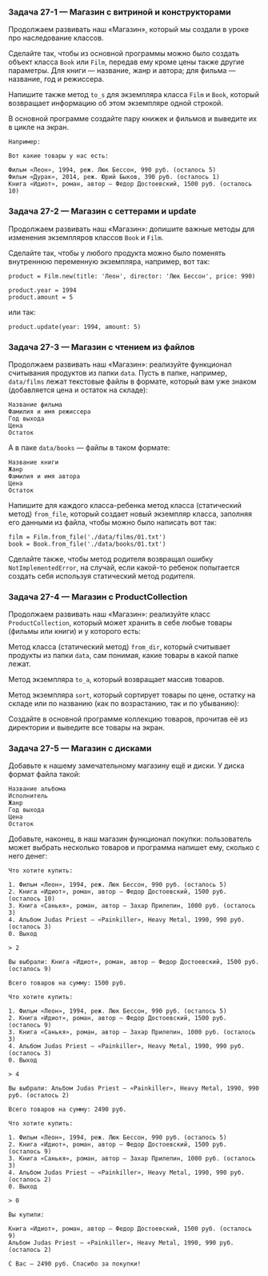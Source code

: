 ### Задача 27-1 — Магазин с витриной и конструкторами 

Продолжаем развивать наш «Магазин», который мы создали в уроке про наследование классов.

Сделайте так, чтобы из основной программы можно было создать объект класса `Book` или `Film`, передав ему кроме цены также другие параметры. Для книги — название, жанр и автора; для фильма — название, год и режиссера.

Напишите также метод `to_s` для экземпляра класса `Film` и `Book`, который возвращает информацию об этом экземпляре одной строкой.

В основной программе создайте пару книжек и фильмов и выведите их в цикле на экран.
```
Например:

Вот какие товары у нас есть:

Фильм «Леон», 1994, реж. Люк Бессон, 990 руб. (осталось 5)
Фильм «Дурак», 2014, реж. Юрий Быков, 390 руб. (осталось 1)
Книга «Идиот», роман, автор — Федор Достоевский, 1500 руб. (осталось 10)
```

### Задача 27-2 — Магазин с сеттерами и update 

Продолжаем развивать наш «Магазин»: допишите важные методы для изменения экземпляров классов `Book` и `Film`.

Сделайте так, чтобы у любого продукта можно было поменять внутреннюю переменную экземпляра, например, вот так:
```
product = Film.new(title: 'Леон', director: 'Люк Бессон', price: 990)

product.year = 1994
product.amount = 5
```
или так:
```
product.update(year: 1994, amount: 5)
```


### Задача 27-3 — Магазин с чтением из файлов 

Продолжаем развивать наш «Магазин»: реализуйте функционал считывания продуктов из папки `data`. Пусть в папке, например, `data/films` лежат текстовые файлы в формате, который вам уже знаком (добавляется цена и остаток на складе):
```
Название фильма
Фамилия и имя режиссера
Год выхода
Цена
Остаток
```
А в паке `data/books` — файлы в таком формате:
```
Название книги
Жанр
Фамилия и имя автора
Цена
Остаток
```
Напишите для каждого класса-ребенка метод класса (статический метод) `from_file`, который создает новый экземпляр класса, заполняя его данными из файла, чтобы можно было написать вот так:
```
film = Film.from_file('./data/films/01.txt')
book = Book.from_file('./data/books/01.txt')
```
Сделайте также, чтобы метод родителя возвращал ошибку `NotImplementedError`, на случай, если какой-то ребенок попытается создать себя используя статический метод родителя.


### Задача 27-4 — Магазин с ProductCollection 

Продолжаем развивать наш «Магазин»: реализуйте класс `ProductCollection`, который может хранить в себе любые товары (фильмы или книги) и у которого есть:

Метод класса (статический метод) `from_dir`, который считывает продукты из папки `data`, сам понимая, какие товары в какой папке лежат.

Метод экземпляра `to_a`, который возвращает массив товаров.

Метод экземпляра `sort`, который сортирует товары по цене, остатку на складе или по названию (как по возрастанию, так и по убыванию):

Создайте в основной программе коллекцию товаров, прочитав её из директории и выведите все товары на экран.


### Задача 27-5 — Магазин с дисками 

Добавьте к нашему замечательному магазину ещё и диски. У диска формат файла такой:
```
Название альбома
Исполнитель
Жанр
Год выхода
Цена
Остаток
```
Добавьте, наконец, в наш магазин функционал покупки: пользователь может выбрать несколько товаров и программа напишет ему, сколько с него денег:
```
Что хотите купить:

1. Фильм «Леон», 1994, реж. Люк Бессон, 990 руб. (осталось 5)
2. Книга «Идиот», роман, автор — Федор Достоевский, 1500 руб. (осталось 10)
3. Книга «Санькя», роман, автор — Захар Прилепин, 1000 руб. (осталось 3)
4. Альбом Judas Priest — «Painkiller», Heavy Metal, 1990, 990 руб. (осталось 3)
0. Выход

> 2

Вы выбрали: Книга «Идиот», роман, автор — Федор Достоевский, 1500 руб. (осталось 9)

Всего товаров на сумму: 1500 руб.

Что хотите купить:

1. Фильм «Леон», 1994, реж. Люк Бессон, 990 руб. (осталось 5)
2. Книга «Идиот», роман, автор — Федор Достоевский, 1500 руб. (осталось 9)
3. Книга «Санькя», роман, автор — Захар Прилепин, 1000 руб. (осталось 3)
4. Альбом Judas Priest — «Painkiller», Heavy Metal, 1990, 990 руб. (осталось 3)
0. Выход

> 4

Вы выбрали: Альбом Judas Priest — «Painkiller», Heavy Metal, 1990, 990 руб. (осталось 2)

Всего товаров на сумму: 2490 руб.

Что хотите купить:

1. Фильм «Леон», 1994, реж. Люк Бессон, 990 руб. (осталось 5)
2. Книга «Идиот», роман, автор — Федор Достоевский, 1500 руб. (осталось 9)
3. Книга «Санькя», роман, автор — Захар Прилепин, 1000 руб. (осталось 3)
4. Альбом Judas Priest — «Painkiller», Heavy Metal, 1990, 990 руб. (осталось 2)
0. Выход

> 0

Вы купили:

Книга «Идиот», роман, автор — Федор Достоевский, 1500 руб. (осталось 9)
Альбом Judas Priest — «Painkiller», Heavy Metal, 1990, 990 руб. (осталось 2)

С Вас — 2490 руб. Спасибо за покупки!
```
